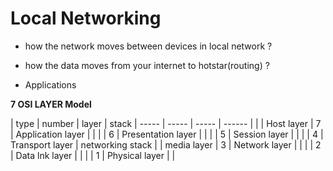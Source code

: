# Local Networking

* how the network moves between devices in local network ?

* how the data moves from your internet to hotstar(routing) ?

* Applications

**7 OSI LAYER Model**

| type | number | layer | stack 
| ----- | ----- | ----- | ------ |                    |
| Host layer | 7 | Application layer |                |
|            | 6 | Presentation layer |               |
|             | 5 | Session layer |                    |
|             | 4 | Transport layer | networking stack |
| media layer | 3 | Network layer |                   |
|              | 2 | Data lnk layer |                  |
|              | 1 | Physical layer |                  |

